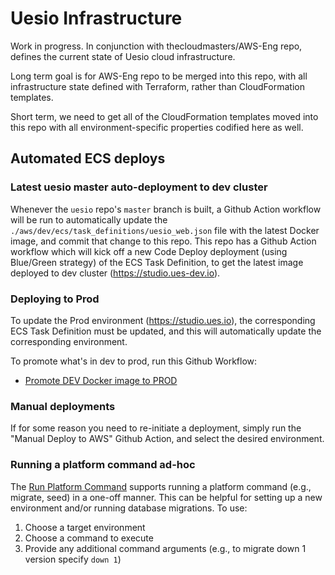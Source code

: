 # Uesio Infrastructure

Work in progress. In conjunction with thecloudmasters/AWS-Eng repo, defines the current state of Uesio cloud infrastructure.

Long term goal is for AWS-Eng repo to be merged into this repo, with all infrastructure state defined with Terraform, rather than CloudFormation templates.

Short term, we need to get all of the CloudFormation templates moved into this repo with all environment-specific properties codified here as well.

## Automated ECS deploys

### Latest uesio master auto-deployment to dev cluster

Whenever the `uesio` repo's `master` branch is built, a Github Action workflow will be run to automatically update the `./aws/dev/ecs/task_definitions/uesio_web.json` file with the latest Docker image, and commit that change to this repo. This repo has a Github Action workflow which will kick off a new Code Deploy deployment (using Blue/Green strategy) of the ECS Task Definition, to get the latest image deployed to dev cluster (https://studio.ues-dev.io).

### Deploying to Prod

To update the Prod environment (https://studio.ues.io), the corresponding ECS Task Definition must be updated, and this will automatically update the corresponding environment.

To promote what's in dev to prod, run this Github Workflow:

- [Promote DEV Docker image to PROD](.github/workflows/update-environment-image.yml)

### Manual deployments

If for some reason you need to re-initiate a deployment, simply run the "Manual Deploy to AWS" Github Action, and select the desired environment.

### Running a platform command ad-hoc

The [Run Platform Command](.github/workflows/run-platform-command.yml) supports running a platform command (e.g., migrate, seed) in a one-off manner. This can be helpful for setting up a new environment and/or running database migrations.  To use:

1. Choose a target environment
2. Choose a command to execute
3. Provide any additional command arguments (e.g., to migrate down 1 version specify `down 1`)
